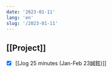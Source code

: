 ```yaml
---
date: '2023-01-11'
lang: 'en'
slug: '/2023-01-11'
---
```


## [[Project]]

- [x] [[Jog 25 minutes (Jan-Feb 23誠鉉)]]
